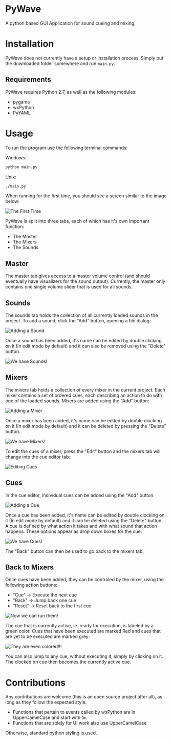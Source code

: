 # PyWave

A python based GUI Application for sound cueing and mixing.

Installation
============

PyWave does not currently have a setup or installation process. Simply put the
downloaded folder somewhere and run `main.py`.

Requirements
------------

PyWave requires Python 2.7, as well as the following modules:
 - pygame
 - wxPython
 - PyYAML

Usage
=====

To run the program use the following terminal commands:

Windows:

```bash
python main.py
```

Unix:

```bash
./main.py
```

When running for the first time, you should see a screen similar to the image
below:

![The First Time](/Data/first_time.png)

PyWave is split into three tabs, each of which has it's own important
function:
 - The Master
 - The Mixers
 - The Sounds

Master
------

The master tab gives access to a master volume control (and should eventually
have visualizers for the sound output). Currently, the master only contains one
single volume slider that is used for all sounds.

Sounds
------

The sounds tab holds the collection of all currently loaded sounds in the
project. To add a sound, click the "Add" button, opening a file dialog:

![Adding a Sound](/Data/sound_adding.png)

Once a sound has been added, it's name can be edited by double clicking on it
(In edit mode by default) and it can also be removed using the "Delete" button.

![We have Sounds!](/Data/sound_added.png)

Mixers
------

The mixers tab holds a collection of every mixer in the current project. Each
mixer contains a set of ordered cues, each describing an action to do with one
of the loaded sounds. Mixers are added using the "Add" button:

![Adding a Mixer](/Data/mixer_adding.png)

Once a mixer has been added, it's name can be edited by double clocking on it
(In edit mode by default) and it can be deleted by pressing the "Delete"
button.

![We have Mixers!](/Data/mixer_added.png)

To edit the cues of a mixer, press the "Edit" button and the mixers tab will
change into the cue editor tab:

![Editing Cues](/Data/cue_editor.png)

Cues
----

In the cue editor, individual cues can be added using the "Add" button:

![Adding a Cue](/Data/cue_adding.png)

Once a cue has been added, it's name can be edited by double clocking on it
(In edit mode by default) and it can be deleted using the "Delete" button.
A cue is defined by what action it takes and with what sound that action
happens. These options appear as drop down boxes for the cue:

![We have Cues!](/Data/cue_added.png)

The "Back" button can then be used to go back to the mixers tab.

Back to Mixers
--------------

Once cues have been added, they can be controled by the mixer, using the
following action buttons:
 - "Cue" -> Execute the next cue
 - "Back" -> Jump back one cue
 - "Reset" -> Reset back to the first cue

![Now we can run them!](/Data/cue_controls.png)

The cue that is currently active, ie. ready for execution, is labeled by a
green color. Cues that have been executed are marked Red and cues that are yet
to be executed are marked grey:

![They are even colored!!!](/Data/cue_colors.png)

You can also jump to any cue, without executing it, simply by clicking on it.
The clocked on cue then becomes the currently active cue.

Contributions
=============

Any contributions are welcome (this is an open source project after all),
as long as they follow the expected style:

 - Functions that pertain to events called by wxPython are in UpperCamelCase
   and start with `On`.
 - Functions that are solely for UI work also use UpperCamelCase

Otherwise, standard python styling is used.
